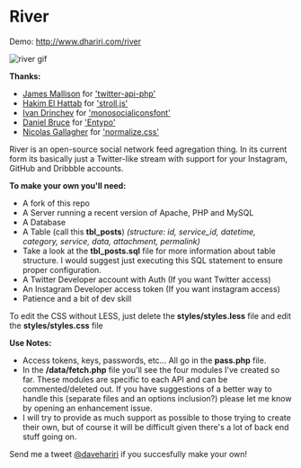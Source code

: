 River
====

Demo: http://www.dhariri.com/river

![river gif](http://media.giphy.com/media/MOMOMPdOy52De/giphy.gif)

**Thanks:**
- [James Mallison](https://github.com/J7mbo) for ['twitter-api-php'](https://github.com/J7mbo/twitter-api-php)
- [Hakim El Hattab](https://github.com/hakimel) for ['stroll.js'](https://github.com/hakimel/stroll.js)
- [Ivan Drinchev](https://github.com/drinchev) for ['monosocialiconsfont'](https://github.com/drinchev/monosocialiconsfont)
- [Daniel Bruce](http://danielbruce.se/) for ['Entypo'](http://www.entypo.com/)
- [Nicolas Gallagher](https://github.com/necolas) for ['normalize.css'](https://github.com/necolas/normalize.css)


River is an open-source social network feed agregation thing. In its current form its basically just a Twitter-like stream with support for your Instagram, GitHub and Dribbble accounts.

**To make your own you'll need:**
- A fork of this repo
- A Server running a recent version of Apache, PHP and MySQL
- A Database
- A Table (call this **tbl_posts**) *(structure: id, service_id, datetime, category, service, data, attachment, permalink)*
- Take a look at the **tbl_posts.sql** file for more information about table structure. I would suggest just executing this SQL statement to ensure proper configuration.
- A Twitter Developer account with Auth (If you want Twitter access)
- An Instagram Developer access token (If you want instagram access)
- Patience and a bit of dev skill

To edit the CSS without LESS, just delete the **styles/styles.less** file and edit the **styles/styles.css** file

**Use Notes:**

- Access tokens, keys, passwords, etc... All go in the **pass.php** file.
- In the **/data/fetch.php** file you'll see the four modules I've created so far. These modules are specific to each API and can be commented/deleted out. If you have suggestions of a better way to handle this (separate files and an options inclusion?) please let me know by opening an enhancement issue.
- I will try to provide as much support as possible to those trying to create their own, but of course it will be difficult given there's a lot of back end stuff going on.

Send me a tweet [@davehariri](https://twitter.com/davehariri) if you succesfully make your own!
